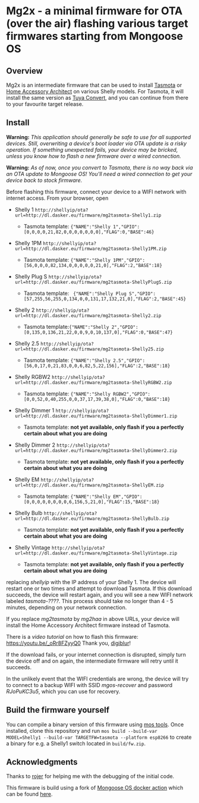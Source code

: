 # Mg2x - a minimal firmware for OTA (over the air) flashing various target firmwares starting from Mongoose OS

## Overview

Mg2x is an intermediate firmware that can be used to install [Tasmota](https://github.com/arendst/Tasmota)
or [Home Accessory Architect](https://github.com/RavenSystem/haa) on various
Shelly models. For Tasmota, it will install the same version as [Tuya Convert](https://github.com/ct-Open-Source/tuya-convert/),
and you can continue from there to your favourite target release.

## Install

**Warning:** _This application should generally be safe to use for all supported
devices. Still, overwriting a device's boot loader via OTA update is a risky
operation. If something unexpected fails, your device may be bricked, unless you
know how to flash a new firmware over a wired connection._

**Warning:** _As of now, once you convert to Tasmota, there is no way back via
an OTA update to Mongoose OS! You'll need a wired connection to get your device
back to stock firmware._

Before flashing this firmware, connect your device to a WIFI network with
internet access. From your browser, open

  * Shelly 1 `http://shellyip/ota?url=http://dl.dasker.eu/firmware/mg2tasmota-Shelly1.zip`
  	* Tasmota template: `{"NAME":"Shelly 1","GPIO":[0,0,0,0,21,82,0,0,0,0,0,0,0],"FLAG":0,"BASE":46}`

  * Shelly 1PM `http://shellyip/ota?url=http://dl.dasker.eu/firmware/mg2tasmota-Shelly1PM.zip`
  	* Tasmota template: `{"NAME":"Shelly 1PM","GPIO":[56,0,0,0,82,134,0,0,0,0,0,21,0],"FLAG":2,"BASE":18}`

  * Shelly Plug S `http://shellyip/ota?url=http://dl.dasker.eu/firmware/mg2tasmota-ShellyPlugS.zip`
  	* Tasmota template: ` {"NAME":"Shelly Plug S","GPIO":[57,255,56,255,0,134,0,0,131,17,132,21,0],"FLAG":2,"BASE":45}`

  * Shelly 2 `http://shellyip/ota?url=http://dl.dasker.eu/firmware/mg2tasmota-Shelly2.zip`
  	* Tasmota template:`{"NAME":"Shelly 2","GPIO":[0,135,0,136,21,22,0,0,9,0,10,137,0],"FLAG":0,"BASE":47}`

  * Shelly 2.5 `http://shellyip/ota?url=http://dl.dasker.eu/firmware/mg2tasmota-Shelly25.zip`
  	* Tasmota template: `{"NAME":"Shelly 2.5","GPIO":[56,0,17,0,21,83,0,0,6,82,5,22,156],"FLAG":2,"BASE":18}`

  * Shelly RGBW2 `http://shellyip/ota?url=http://dl.dasker.eu/firmware/mg2tasmota-ShellyRGBW2.zip`
  	* Tasmota template: `{"NAME":"Shelly RGBW2","GPIO":[0,0,52,0,40,255,0,0,37,17,39,38,0],"FLAG":0,"BASE":18}`

  * Shelly Dimmer 1 `http://shellyip/ota?url=http://dl.dasker.eu/firmware/mg2tasmota-ShellyDimmer1.zip`
  	* Tasmota template: **not yet available, only flash if you a perfectly certain about what you are doing**

  * Shelly Dimmer 2 `http://shellyip/ota?url=http://dl.dasker.eu/firmware/mg2tasmota-ShellyDimmer2.zip`
  	* Tasmota template: **not yet available, only flash if you a perfectly certain about what you are doing**

  * Shelly EM `http://shellyip/ota?url=http://dl.dasker.eu/firmware/mg2tasmota-ShellyEM.zip`
  	* Tasmota template: `{"NAME":"Shelly EM","GPIO":[0,0,0,0,0,0,0,0,6,156,5,21,0],"FLAG":15,"BASE":18}`

  * Shelly Bulb `http://shellyip/ota?url=http://dl.dasker.eu/firmware/mg2tasmota-ShellyBulb.zip`
  	* Tasmota template: **not yet available, only flash if you a perfectly certain about what you are doing**

  * Shelly Vintage `http://shellyip/ota?url=http://dl.dasker.eu/firmware/mg2tasmota-ShellyVintage.zip`
  	* Tasmota template: **not yet available, only flash if you a perfectly certain about what you are doing**

replacing _shellyip_ with the IP address of your Shelly 1. The device will
restart one or two times and attempt to download Tasmota. If this download
succeeds, the device will restart again, and you will see a new WIFI network
labeled _tasmota-????_. This process should take no longer than 4 - 5 minutes,
depending on your network connection.

If you replace _mg2tasmota_ by _mg2haa_ in above URLs, your device will install
the Home Accessory Architect firmware instead of Tasmota.

There is a *video tutorial* on how to flash this firmware: https://youtu.be/_oRr8FZyyQ0
Thank you, [digiblur](https://github.com/digiblur)!

If the download fails, or your internet connection is disrupted, simply turn the
device off and on again, the intermediate firmware will retry until it succeeds.

In the unlikely event that the WIFI credentials are wrong, the device will try
to connect to a backup WIFI with SSID _mgos-recover_ and password _RJoPuKC3u5_,
which you can use for recovery.

## Build the firmware yourself

You can compile a binary version of this firmware using [mos tools](https://mongoose-os.com/docs/mongoose-os/quickstart/setup.md#1-download-and-install-mos-tool). Once installed, clone this repository and run
`mos build --build-var MODEL=Shelly1 --build-var TARGETFW=tasmota --platform esp8266`
to create a binary for e.g. a Shelly1 switch located in `build/fw.zip`.

## Acknowledgments
Thanks to [rojer](https://github.com/rojer) for helping me with the debugging of
the initial code.

This firmware is build using a fork of [Mongoose OS docker action](https://github.com/dea82/mongoose-os-action)
which can be found [here](https://github.com/yaourdt/mongoose-os-action).
